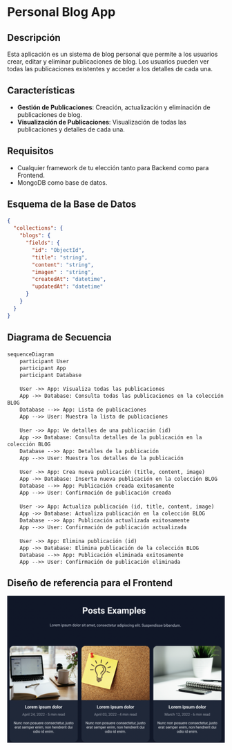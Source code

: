 # Personal Blog App

## Descripción

Esta aplicación es un sistema de blog personal que permite a los usuarios crear, editar y eliminar publicaciones de blog. Los usuarios pueden ver todas las publicaciones existentes y acceder a los detalles de cada una.

## Características

- **Gestión de Publicaciones**: Creación, actualización y eliminación de publicaciones de blog.
- **Visualización de Publicaciones**: Visualización de todas las publicaciones y detalles de cada una.

## Requisitos

- Cualquier framework de tu elección tanto para Backend como para Frontend.
- MongoDB como base de datos.

## Esquema de la Base de Datos

```json
{
  "collections": {
    "blogs": {
      "fields": {
        "id": "ObjectId",
        "title": "string",
        "content": "string",
        "imagen" : "string",
        "createdAt": "datetime",
        "updatedAt": "datetime"
      }
    }
  }
}
```

## Diagrama de Secuencia
```mermaid
sequenceDiagram
    participant User
    participant App
    participant Database

    User ->> App: Visualiza todas las publicaciones
    App ->> Database: Consulta todas las publicaciones en la colección BLOG
    Database -->> App: Lista de publicaciones
    App -->> User: Muestra la lista de publicaciones

    User ->> App: Ve detalles de una publicación (id)
    App ->> Database: Consulta detalles de la publicación en la colección BLOG
    Database -->> App: Detalles de la publicación
    App -->> User: Muestra los detalles de la publicación

    User ->> App: Crea nueva publicación (title, content, image)
    App ->> Database: Inserta nueva publicación en la colección BLOG
    Database -->> App: Publicación creada exitosamente
    App -->> User: Confirmación de publicación creada

    User ->> App: Actualiza publicación (id, title, content, image)
    App ->> Database: Actualiza publicación en la colección BLOG
    Database -->> App: Publicación actualizada exitosamente
    App -->> User: Confirmación de publicación actualizada

    User ->> App: Elimina publicación (id)
    App ->> Database: Elimina publicación de la colección BLOG
    Database -->> App: Publicación eliminada exitosamente
    App -->> User: Confirmación de publicación eliminada
```
## Diseño de referencia para el Frontend

![Dashboard](./blogs.png)
